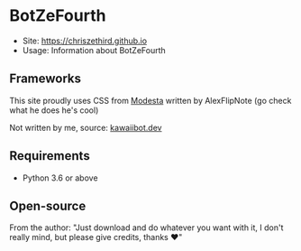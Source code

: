 # BotZeFourth
- Site: https://chriszethird.github.io
- Usage: Information about BotZeFourth

## Frameworks
This site proudly uses CSS from [Modesta](https://github.com/AlexFlipnote/Modesta) written by AlexFlipNote 
(go check what he does he's cool)

Not written by me, source: [kawaiibot.dev](https://github.com/KawaiiBot/kawaiibot.dev.git)


## Requirements
- Python 3.6 or above

## Open-source
From the author: "Just download and do whatever you want with it, I don't really mind, but please give credits, thanks ❤"